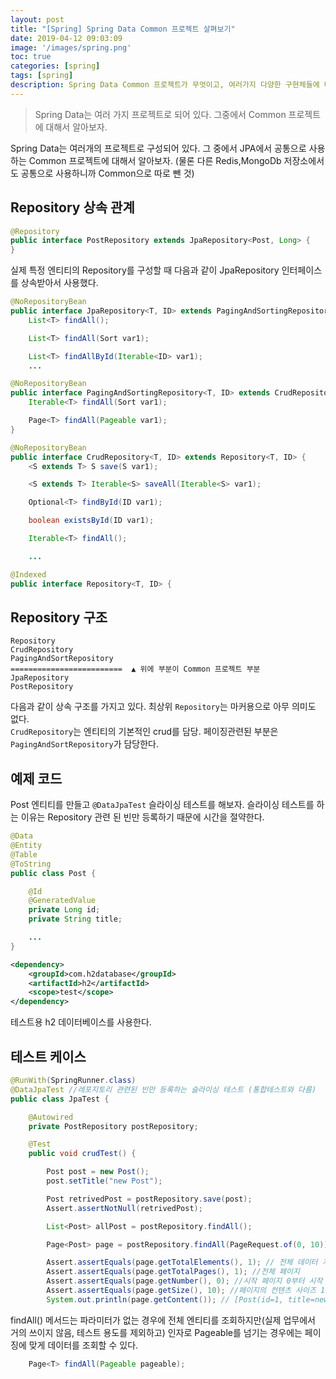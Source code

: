 ```yaml
---
layout: post
title: "[Spring] Spring Data Common 프로젝트 살펴보기"
date: 2019-04-12 09:03:09
image: '/images/spring.png'
toc: true 
categories: [spring]
tags: [spring]
description: Spring Data Common 프로젝트가 무엇이고, 여러가지 다양한 구현체들에 대해서 알아보자
---
```


> Spring Data는 여러 가지 프로젝트로 되어 있다. 그중에서 Common 프로젝트에 대해서 알아보자.


Spring Data는 여러개의 프로젝트로 구성되어 있다. 그 중에서 JPA에서 공통으로 사용하는 Common 프로젝트에 대해서 알아보자. (물론 다른 Redis,MongoDb 저장소에서도 공통으로 사용하니까 Common으로 따로 뺀 것)

## Repository 상속 관계

```java
@Repository
public interface PostRepository extends JpaRepository<Post, Long> {
}
```

실제 특정 엔티티의 Repository를 구성할 때 다음과 같이 JpaRepository 인터페이스를 상속받아서 사용했다.

```java
@NoRepositoryBean
public interface JpaRepository<T, ID> extends PagingAndSortingRepository<T, ID>, QueryByExampleExecutor<T> {
    List<T> findAll();

    List<T> findAll(Sort var1);

    List<T> findAllById(Iterable<ID> var1);
    ...

```

```java
@NoRepositoryBean
public interface PagingAndSortingRepository<T, ID> extends CrudRepository<T, ID> {
    Iterable<T> findAll(Sort var1);

    Page<T> findAll(Pageable var1);
}
```

```java
@NoRepositoryBean
public interface CrudRepository<T, ID> extends Repository<T, ID> {
    <S extends T> S save(S var1);

    <S extends T> Iterable<S> saveAll(Iterable<S> var1);

    Optional<T> findById(ID var1);

    boolean existsById(ID var1);

    Iterable<T> findAll();

    ...

```

```java
@Indexed
public interface Repository<T, ID> {

```

## Repository 구조

```
Repository
CrudRepository
PagingAndSortRepository
=========================  ▲ 위에 부분이 Common 프로젝트 부분
JpaRepository
PostRepository
```

다음과 같이 상속 구조를 가지고 있다. 최상위 `Repository`는 마커용으로 아무 의미도 없다.  
`CrudRepository`는 엔티티의 기본적인 crud를 담당. 페이징관련된 부분은 `PagingAndSortRepository`가 담당한다.

## 예제 코드

Post 엔티티를 만들고 `@DataJpaTest` 슬라이싱 테스트를 해보자. 슬라이싱 테스트를 하는 이유는 Repository 관련 된 빈만 등록하기 때문에 시간을 절약한다.

```java
@Data
@Entity
@Table
@ToString
public class Post {

    @Id
    @GeneratedValue
    private Long id;
    private String title;

    ...
}
```

```xml
<dependency>
    <groupId>com.h2database</groupId>
    <artifactId>h2</artifactId>
    <scope>test</scope>
</dependency>
```

테스트용 h2 데이터베이스를 사용한다.

## 테스트 케이스

```java
@RunWith(SpringRunner.class)
@DataJpaTest //레포지토리 관련된 빈만 등록하는 슬라이싱 테스트 (통합테스트와 다름)
public class JpaTest {

    @Autowired
    private PostRepository postRepository;

    @Test
    public void crudTest() {

        Post post = new Post();
        post.setTitle("new Post");

        Post retrivedPost = postRepository.save(post);
        Assert.assertNotNull(retrivedPost);

        List<Post> allPost = postRepository.findAll();

        Page<Post> page = postRepository.findAll(PageRequest.of(0, 10));

        Assert.assertEquals(page.getTotalElements(), 1); // 전체 데이터 개수
        Assert.assertEquals(page.getTotalPages(), 1); //전체 페이지
        Assert.assertEquals(page.getNumber(), 0); //시작 페이지 0부터 시작
        Assert.assertEquals(page.getSize(), 10); //페이지의 컨텐츠 사이즈 10개 단위로 끊음
        System.out.println(page.getContent()); // [Post(id=1, title=new Post, comments=[])]

```

findAll() 메서드는 파라미터가 없는 경우에 전체 엔티티를 조회하지만(실제 업무에서 거의 쓰이지 않음, 테스트 용도를 제외하고) 인자로 Pageable를 넘기는 경우에는 페이징에 맞게 데이터를 조회할 수 있다.

```java
    Page<T> findAll(Pageable pageable);
```
